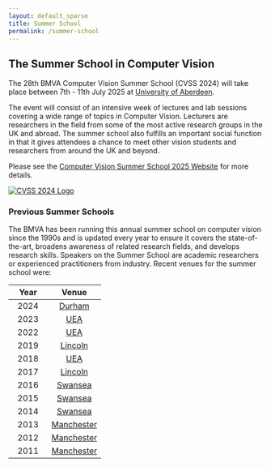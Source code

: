 ```yaml
---
layout: default_sparse
title: Summer School
permalink: /summer-school
---
```


## The Summer School in Computer Vision

The 28th BMVA Computer Vision Summer School (CVSS 2024) will take place between 7th - 11th July 2025 at [University of Aberdeen](https://www.abdn.ac.uk/). 

The event will consist of an intensive week of lectures and lab sessions covering a wide range of topics in Computer Vision. Lecturers are researchers in the field from some of the most active research groups in the UK and abroad. The summer school also fulfills an important social function in that it gives attendees a chance to meet other vision students and researchers from around the UK and beyond. 

Please see the [Computer Vision Summer School 2025 Website](https://cvss.bmva.org/) for more details.

<p style="pb-2">
<a href="https://cvss.bmva.org/"><img src="{{ site.baseurl }}/assets/images/events/2025-aberdeen-summer-school.jpg" class="img-fluid rounded mx-auto d-block" style="max-width: 600px;" alt="CVSS 2024 Logo"></a>
</p>
<!---
### Call for Proposals to Host the 2024 Summer School!

The summer school is an excellent opportunity for computer vision researchers at the start of their careers and is a priority for the BMVA. This is only possible through the kind work of volunteers from the academic and industry communities who host and support the organisation of the school.

<div class="alert mt-3 alert-danger" style="text-align:center;">
<h2>Volunteers for BMVA Summer School 2024: Deadline 24th July 2023</h2>

<p>We are asking for volunteers to host the BMVA Summer School (in 2024 and beyond)! The deadline for applications for 2024 is <b>24th July 2023</b>. Please submit an expression of interest via <a href="https://forms.gle/rY79xfc9xc38GdYz7">this google form</a>. At this stage, it is sufficient to express an interest in either hosting the summer school (in which case a proposed venue and dates are required) or to express interest in being involved in the organisation team for the school (which would be hosted elsewhere). Volunteers for both would be most welcome. Please see the <a href="https://cvss-uea.uk//">current website</a> as an example of the content and activities.</p>

<p style="text-align: center;">
<a class="btn btn-danger" role="button" href="https://forms.gle/rY79xfc9xc38GdYz7">Expression of Interest Form</a></p>

</div>
--->

### Previous Summer Schools

The BMVA has been running this annual summer school on computer vision since the 1990s and is updated every year to ensure it covers the state-of-the-art, broadens awareness of related research fields, and develops research skills. Speakers on the Summer School are academic researchers or experienced practitioners from industry. Recent venues for the summer school were:

| &nbsp;&nbsp;&nbsp;Year&nbsp;&nbsp;&nbsp;| &nbsp;&nbsp;&nbsp;Venue&nbsp;&nbsp;&nbsp; |
|:-:|:-:|
| 2024 | [Durham](https://cvss.bmva.org/previous/2024/) |
| 2023 | [UEA](https://cvss-uea.uk/) |
| 2022 | [UEA](https://cvss2022-uea.uk/) |
| 2019 | [Lincoln](https://cvss.blogs.lincoln.ac.uk/) |
| 2018 | [UEA](https://bmvass2018.wordpress.com) |
| 2017 | [Lincoln](http://cvss.blogs.lincoln.ac.uk) |
| 2016 | [Swansea](http://cvss.swansea.ac.uk) |
| 2015 | [Swansea](http://cvss.swansea.ac.uk/cvss2015) |
| 2014 | [Swansea](http://cvss.swansea.ac.uk/cvss2014) |
| 2013 | [Manchester](http://personalpages.manchester.ac.uk/staff/carole.j.twining/bmva) |
| 2012 | [Manchester](http://personalpages.manchester.ac.uk/staff/jim.graham/SummerSchool) |
| 2011 | [Manchester](http://personalpages.manchester.ac.uk/staff/jim.graham) |

